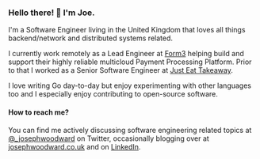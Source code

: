 ### Hello there! 👋 I'm Joe.

I'm a Software Engineer living in the United Kingdom that loves all things backend/network and distributed systems related.

I currently work remotely as a Lead Engineer at [Form3](https://www.form3.tech/) helping build and support their highly reliable multicloud Payment Processing Platform. Prior to that I worked as a Senior Software Engineer at [Just Eat Takeaway](https://www.justeattakeaway.com/).

I love writing Go day-to-day but enjoy experimenting with other languages too and I especially enjoy contributing to open-source software.

#### How to reach me?

You can find me actively discussing software engineering related topics at [@_josephwoodward](https://twitter.com/_josephwoodward) on Twitter, occasionally blogging over at [josephwoodward.co.uk](https://josephwoodward.co.uk) and on [LinkedIn](https://www.linkedin.com/in/joseph-woodward2/).

<!--
**Demonthos/demonthos** is a ✨ _special_ ✨ repository because its `README.md` (this file) appears on your GitHub profile.

Here are some ideas to get you started:

- 🔭 I’m currently working on ...
- 🌱 I’m currently learning ...
- 👯 I’m looking to collaborate on ...
- 🤔 I’m looking for help with ...
- 💬 Ask me about ...
- 📫 How to reach me: ...
- 😄 Pronouns: ...
- ⚡ Fun fact: ...
-->

<!--
<div align="center">
    <img src="https://github-readme-stats.vercel.app/api?username=josephwoodward&theme=tokyonight&hide_rank=true"></img>
    <img src="https://github-readme-stats.vercel.app/api/top-langs/?username=josephwoodward&theme=tokyonight"></img>
</div>
-->
